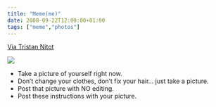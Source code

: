```yaml
---
title: "Meme(me)"
date: 2008-09-22T12:00:00+01:00
tags: ["meme","photos"]
---
```


<a href="http://standblog.org/blog/tag/meme">Via Tristan Nitot</a>

![](/images/photo-300x225.jpg#center)

 + Take a picture of yourself right now.
 + Don’t change your clothes, don’t fix your hair... just take a picture.
 + Post that picture with NO editing.
 + Post these instructions with your picture.
